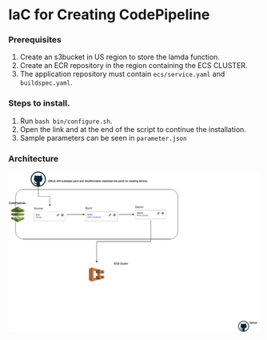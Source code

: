 # IaC for Creating CodePipeline

### Prerequisites
1. Create an s3bucket in US region to store the lamda function.
2. Create an ECR repository in the region containing the ECS CLUSTER.
3. The application repository must contain `ecs/service.yaml` and `buildspec.yaml`.

### Steps to install.
1. Run `bash bin/configure.sh`.
2. Open the link and at the end of the script to continue the installation.
3. Sample parameters can be seen in `parameter.json`

### Architecture
![Preview](CICDPipeline.png)

